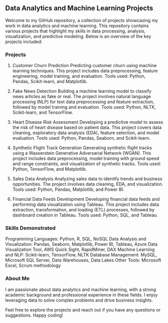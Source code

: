 ## Data Analytics and Machine Learning Projects
Welcome to my GitHub repository, a collection of projects showcasing my work in data analytics and machine learning. This repository contains various projects that highlight my skills in data processing, analysis, visualization, and predictive modeling. Below is an overview of the key projects included:

### Projects
1. Customer Churn Prediction
Predicting customer churn using machine learning techniques. This project includes data preprocessing, feature engineering, model training, and evaluation. Tools used: Python, Pandas, Scikit-learn, and Matplotlib.

2. Fake News Detection
Building a machine learning model to classify news articles as fake or real. The project involves natural language processing (NLP) for text data preprocessing and feature extraction, followed by model training and evaluation. Tools used: Python, NLTK, Scikit-learn, and TensorFlow.

3. Heart Disease Risk Assessment
Developing a predictive model to assess the risk of heart disease based on patient data. This project covers data cleaning, exploratory data analysis (EDA), feature selection, and model evaluation. Tools used: Python, Pandas, Seaborn, and Scikit-learn.

4. Synthetic Flight Track Generation
Generating synthetic flight tracks using a Wasserstein Generative Adversarial Network (WGAN). This project includes data preprocessing, model training with ground speed and range constraints, and visualization of synthetic tracks. Tools used: Python, TensorFlow, and Matplotlib.

5. Sales Data Analysis
Analyzing sales data to identify trends and business opportunities. The project involves data cleaning, EDA, and visualization. Tools used: Python, Pandas, Matplotlib, and Power BI.

6. Financial Data Feeds Development
Developing financial data feeds and performing data visualization using Tableau. This project includes data extraction, transformation, and loading (ETL) processes, followed by dashboard creation in Tableau. Tools used: Python, SQL, and Tableau.

### Skills Demonstrated
Programming Languages: Python, R, SQL, NoSQL
Data Analysis and Visualization: Pandas, Seaborn, Matplotlib, Power BI, Tableau, Azure Data Visualization Tool, AWS Quick Sight, RapidMiner, DAX
Machine Learning and NLP: Scikit-learn, TensorFlow, NLTK
Database Management: MySQL, Microsoft SQL Server, Data Warehouses, Data Lakes
Other Tools: Microsoft Excel, Scrum methodology

### About Me
I am passionate about data analytics and machine learning, with a strong academic background and professional experience in these fields. I enjoy leveraging data to solve complex problems and drive business insights.

Feel free to explore the projects and reach out if you have any questions or suggestions. Happy coding!
